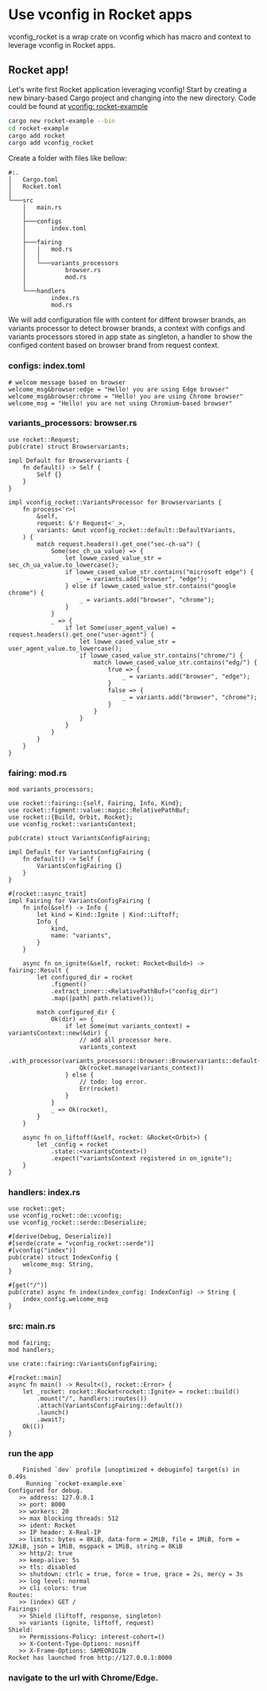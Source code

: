 # Use vconfig in Rocket apps

vconfig_rocket is a wrap crate on vconfig which has macro and context to leverage vconfig in Rocket apps.

## Rocket app!

Let's write first Rocket application leveraging vconfig! Start by creating a new binary-based
Cargo project and changing into the new directory. Code could be found at [vconfig: rocket-example](https://github.com/gu-wei-x/vconfig/tree/main/rust/examples/web/rocket)

```sh
cargo new rocket-example --bin
cd rocket-example
cargo add rocket
cargo add vconfig_rocket
```

Create a folder with files like bellow:
```
#:.
│   Cargo.toml
│   Rocket.toml
│
└───src
    │   main.rs
    │
    ├───configs
    │       index.toml
    │
    ├───fairing
    │   │   mod.rs
    │   │
    │   └───variants_processors
    │           browser.rs
    │           mod.rs
    │
    └───handlers
            index.rs
            mod.rs

```

We will add configuration file with content for diffent browser brands, an variants processor to detect browser brands, a context with configs and variants processors stored in app state as singleton, a handler to show the configed content based on browser brand from request context.

### configs: index.toml
```
# welcom message based on browser
welcome_msg&browser:edge = "Hello! you are using Edge browser"
welcome_msg&browser:chrome = "Hello! you are using Chrome browser"
welcome_msg = "Hello! you are not using Chromium-based browser"
```

### variants_processors: browser.rs
```
use rocket::Request;
pub(crate) struct Browservariants;

impl Default for Browservariants {
    fn default() -> Self {
        Self {}
    }
}

impl vconfig_rocket::VariantsProcessor for Browservariants {
    fn process<'r>(
        &self,
        request: &'r Request<'_>,
        variants: &mut vconfig_rocket::default::DefaultVariants,
    ) {
        match request.headers().get_one("sec-ch-ua") {
            Some(sec_ch_ua_value) => {
                let lowwe_cased_value_str = sec_ch_ua_value.to_lowercase();
                if lowwe_cased_value_str.contains("microsoft edge") {
                    _ = variants.add("browser", "edge");
                } else if lowwe_cased_value_str.contains("google chrome") {
                    _ = variants.add("browser", "chrome");
                }
            }
            _ => {
                if let Some(user_agent_value) = request.headers().get_one("user-agent") {
                    let lowwe_cased_value_str = user_agent_value.to_lowercase();
                    if lowwe_cased_value_str.contains("chrome/") {
                        match lowwe_cased_value_str.contains("edg/") {
                            true => {
                                _ = variants.add("browser", "edge");
                            }
                            false => {
                                _ = variants.add("browser", "chrome");
                            }
                        }
                    }
                }
            }
        }
    }
}
```
### fairing: mod.rs
```
mod variants_processors;

use rocket::fairing::{self, Fairing, Info, Kind};
use rocket::figment::value::magic::RelativePathBuf;
use rocket::{Build, Orbit, Rocket};
use vconfig_rocket::variantsContext;

pub(crate) struct VariantsConfigFairing;

impl Default for VariantsConfigFairing {
    fn default() -> Self {
        VariantsConfigFairing {}
    }
}

#[rocket::async_trait]
impl Fairing for VariantsConfigFairing {
    fn info(&self) -> Info {
        let kind = Kind::Ignite | Kind::Liftoff;
        Info {
            kind,
            name: "variants",
        }
    }

    async fn on_ignite(&self, rocket: Rocket<Build>) -> fairing::Result {
        let configured_dir = rocket
            .figment()
            .extract_inner::<RelativePathBuf>("config_dir")
            .map(|path| path.relative());

        match configured_dir {
            Ok(dir) => {
                if let Some(mut variants_context) = variantsContext::new(&dir) {
                    // add all processor here.
                    variants_context
                        .with_processor(variants_processors::browser::Browservariants::default());
                    Ok(rocket.manage(variants_context))
                } else {
                    // todo: log error.
                    Err(rocket)
                }
            }
            _ => Ok(rocket),
        }
    }

    async fn on_liftoff(&self, rocket: &Rocket<Orbit>) {
        let _config = rocket
            .state::<variantsContext>()
            .expect("variantsContext registered in on_ignite");
    }
}
```

### handlers: index.rs
```
use rocket::get;
use vconfig_rocket::de::vconfig;
use vconfig_rocket::serde::Deserialize;

#[derive(Debug, Deserialize)]
#[serde(crate = "vconfig_rocket::serde")]
#[vconfig("index")]
pub(crate) struct IndexConfig {
    welcome_msg: String,
}

#[get("/")]
pub(crate) async fn index(index_config: IndexConfig) -> String {
    index_config.welcome_msg
}
```

### src: main.rs
```
mod fairing;
mod handlers;

use crate::fairing::VariantsConfigFairing;

#[rocket::main]
async fn main() -> Result<(), rocket::Error> {
    let _rocket: rocket::Rocket<rocket::Ignite> = rocket::build()
        .mount("/", handlers::routes())
        .attach(VariantsConfigFairing::default())
        .launch()
        .await?;
    Ok(())
}
```

### run the app
```
    Finished `dev` profile [unoptimized + debuginfo] target(s) in 0.49s
     Running `rocket-example.exe`
Configured for debug.
   >> address: 127.0.0.1
   >> port: 8000
   >> workers: 20
   >> max blocking threads: 512
   >> ident: Rocket
   >> IP header: X-Real-IP
   >> limits: bytes = 8KiB, data-form = 2MiB, file = 1MiB, form = 32KiB, json = 1MiB, msgpack = 1MiB, string = 8KiB
   >> http/2: true
   >> keep-alive: 5s
   >> tls: disabled
   >> shutdown: ctrlc = true, force = true, grace = 2s, mercy = 3s
   >> log level: normal
   >> cli colors: true
Routes:
   >> (index) GET /
Fairings:
   >> Shield (liftoff, response, singleton)
   >> variants (ignite, liftoff, request)
Shield:
   >> Permissions-Policy: interest-cohort=()
   >> X-Content-Type-Options: nosniff
   >> X-Frame-Options: SAMEORIGIN
Rocket has launched from http://127.0.0.1:8000
```

### navigate to the url with Chrome/Edge.